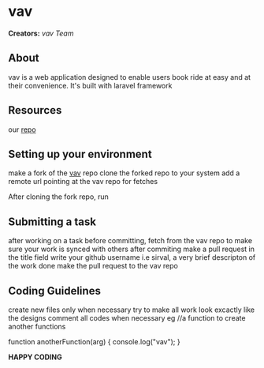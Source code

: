 
# vav

**Creators:**
*vav Team*

## About

vav is a web application designed to enable users book ride at easy and at their convenience. 
It's built with laravel framework

## Resources
our [repo](https://github.com/sirval/vav)

## Setting up your environment

make a fork of the [vav](https://github.com/sirval/vav) repo
clone the forked repo to your system
add a remote url pointing at the vav repo for fetches

After cloning the fork repo, run 

## Submitting a task
after working on a task before committing, fetch from the vav repo to make sure your work is synced with others
after commiting make a pull request
in the title field write your github username i.e sirval, a very brief descripton of the work done
make the pull request to the vav repo

## Coding Guidelines
create new files only when necessary
try to make all work look excactly like the designs
comment all codes when necessary
 eg
//a function to create another functions

function anotherFunction(arg) {
  console.log("vav");
}

**HAPPY CODING** 